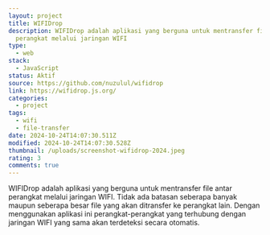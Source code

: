 ```yaml
---
layout: project
title: WIFIDrop
description: W﻿IFIDrop adalah aplikasi yang berguna untuk mentransfer file antar
  perangkat melalui jaringan WIFI
type:
  - web
stack:
  - JavaScript
status: Aktif
source: https://github.com/nuzulul/wifidrop
link: https://wifidrop.js.org/
categories:
  - project
tags:
  - wifi
  - file-transfer
date: 2024-10-24T14:07:30.511Z
modified: 2024-10-24T14:07:30.528Z
thumbnail: /uploads/screenshot-wifidrop-2024.jpeg
rating: 3
comments: true
---
```

W﻿IFIDrop adalah aplikasi yang berguna untuk mentransfer file antar perangkat melalui jaringan WIFI. Tidak ada batasan seberapa banyak maupun seberapa besar file yang akan ditransfer ke perangkat lain. Dengan menggunakan aplikasi ini perangkat-perangkat yang terhubung dengan jaringan WIFI yang sama akan terdeteksi secara otomatis.